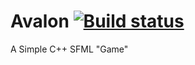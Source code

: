 # Avalon [![Build status](https://ci.appveyor.com/api/projects/status/o2ihdrblhwiyx583/branch/dev?svg=true)](https://ci.appveyor.com/project/WoozChucky/avalon/branch/dev)
A Simple C++ SFML "Game"